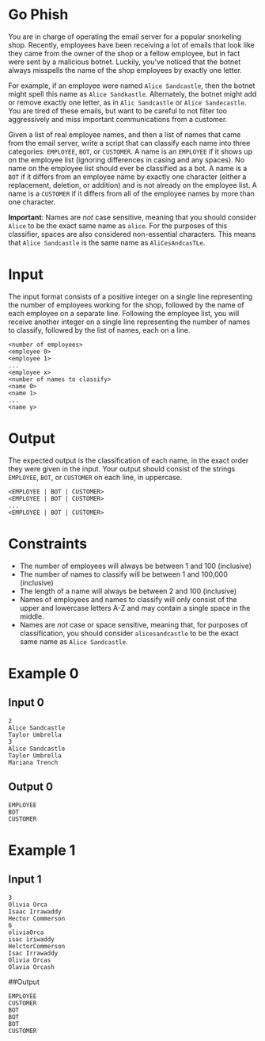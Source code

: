# Go Phish

You are in charge of operating the email server for a popular snorkeling shop.
Recently, employees have been receiving a lot of emails that look like they came from the owner of the shop or a fellow employee, but in fact were sent by a malicious botnet.
Luckily, you've noticed that the botnet always misspells the name of the shop employees by exactly one letter.

For example, if an employee were named `Alice Sandcastle`, then the botnet might spell this name as `Alice Sandkastle`. Alternately, the botnet might add or remove exactly one letter, as in `Alic Sandcastle` or `Alice Sandecastle`.
You are tired of these emails, but want to be careful to not filter too aggressively and miss important communications from a customer.

Given a list of real employee names, and then a list of names that came from the email server, write a script that can classify each name into three categories: `EMPLOYEE`, `BOT`, or `CUSTOMER`.
A name is an `EMPLOYEE` if it shows up on the employee list (ignoring differences in casing and any spaces). No name on the employee list should ever be classified as a bot.
A name is a `BOT` if it differs from an employee name by exactly one character (either a replacement, deletion, or addition) and is not already on the employee list.
A name is a `CUSTOMER` if it differs from all of the employee names by more than one character.

**Important**: Names are _not_ case sensitive, meaning that you should consider `Alice` to be the exact same name as `alice`. For the purposes of this classifier, spaces are also considered non-essential characters. This means that `Alice Sandcastle` is the same name as `AliCesAndcasTLe`.


# Input
The input format consists of a positive integer on a single line representing the number of employees working for the shop, followed by the name of each employee on a separate line.
Following the employee list, you will receive another integer on a single line representing the number of names to classify, followed by the list of names, each on a line.
```
<number of employees>
<employee 0>
<employee 1>
...
<employee x>
<number of names to classify>
<name 0>
<name 1>
...
<name y>
```

# Output
The expected output is the classification of each name, in the exact order they were given in the input. Your output should consist of the strings `EMPLOYEE`, `BOT`, or `CUSTOMER` on each line, in uppercase.
```
<EMPLOYEE | BOT | CUSTOMER>
<EMPLOYEE | BOT | CUSTOMER>
...
<EMPLOYEE | BOT | CUSTOMER>
```

# Constraints
* The number of employees will always be between 1 and 100 (inclusive)
* The number of names to classify will be between 1 and 100,000 (inclusive)
* The length of a name will always be between 2 and 100 (inclusive)
* Names of employees and names to classify will only consist of the upper and lowercase letters A-Z and may contain a single space in the middle.
* Names are *not* case or space sensitive, meaning that, for purposes of classification, you should consider `alicesandcastle` to be the exact same name as `Alice Sandcastle`.


# Example 0
## Input 0
```
2
Alice Sandcastle
Taylor Umbrella
3
Alice Sandcastle
Tayler Umbrella
Mariana Trench
```
## Output 0
```
EMPLOYEE
BOT
CUSTOMER
```
# Example 1
## Input 1
```
3
Olivia Orca
Isaac Irrawaddy
Hector Commerson
6
oliviaOrca
isac iriwaddy
HelctorCommerson
Isac Irrawaddy
Olivia Orcas
Olavia Orcash
```
##Output
```
EMPLOYEE
CUSTOMER
BOT
BOT
BOT
CUSTOMER
```


